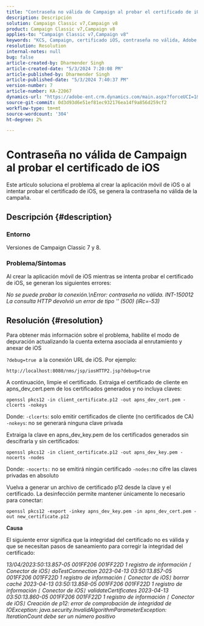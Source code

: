 ```yaml
---
title: "Contraseña no válida de Campaign al probar el certificado de iOS"
description: Descripción
solution: Campaign Classic v7,Campaign v8
product: Campaign Classic v7,Campaign v8
applies-to: "Campaign Classic v7,Campaign v8"
keywords: "KCS, Campaign, certificado iOS, contraseña no válida, Adobe Campaign Classic v7, ACC v7, Adobe Campaign Classic v8, ACC v8"
resolution: Resolution
internal-notes: null
bug: false
article-created-by: Dharmender Singh
article-created-date: "5/3/2024 7:20:08 PM"
article-published-by: Dharmender Singh
article-published-date: "5/3/2024 7:40:37 PM"
version-number: 7
article-number: KA-22067
dynamics-url: "https://adobe-ent.crm.dynamics.com/main.aspx?forceUCI=1&pagetype=entityrecord&etn=knowledgearticle&id=a07e0823-8209-ef11-9f8a-6045bd034c54"
source-git-commit: 0d3d93d6e51ef81ec932176ea14f9a856d259cf2
workflow-type: tm+mt
source-wordcount: '304'
ht-degree: 2%

---
```


# Contraseña no válida de Campaign al probar el certificado de iOS


Este artículo soluciona el problema al crear la aplicación móvil de iOS o al intentar probar el certificado de iOS, se genera la contraseña no válida de la campaña.

## Descripción {#description}


### <b>Entorno</b>

Versiones de Campaign Classic 7 y 8.



### <b>Problema/Síntomas</b>

Al crear la aplicación móvil de iOS mientras se intenta probar el certificado de iOS, se generan los siguientes errores:

*No se puede probar la conexión.\nError: contraseña no válida. INT-150012 La consulta HTTP devolvió un error de tipo &#39;&#39; (500) (iRc=-53)*


## Resolución {#resolution}


Para obtener más información sobre el problema, habilite el modo de depuración actualizando la cuenta externa asociada al enrutamiento y anexar de iOS

`?debug=true `a la conexión URL de iOS. Por ejemplo:

`http://localhost:8080/nms/jsp/iosHTTP2.jsp?debug=true`

A continuación, limpie el certificado. Extraiga el certificado de cliente en apns_dev_cert.pem de los certificados generados y no incluya claves:

`openssl pkcs12 -in client_certificate.p12 -out apns_dev_cert.pem -clcerts -nokeys`

Donde:
`-clcerts`: solo emitir certificados de cliente (no certificados de CA)
`-nokeys`: no se generará ninguna clave privada

Extraiga la clave en apns_dev_key.pem de los certificados generados sin descifrarla y sin certificados:

`openssl pkcs12 -in client_certificate.p12 -out apns_dev_key.pem -nocerts -nodes`

Donde:
`-nocerts:` no se emitirá ningún certificado
`-nodes:`no cifre las claves privadas en absoluto

Vuelva a generar un archivo de certificado p12 desde la clave y el certificado. La desinfección permite mantener únicamente lo necesario para conectar: 

`openssl pkcs12 -export -inkey apns_dev_key.pem -in apns_dev_cert.pem -out new_certificate.p12`

<b>Causa</b>

El siguiente error significa que la integridad del certificado no es válida y que se necesitan pasos de saneamiento para corregir la integridad del certificado:

*13/04/2023:50:13.857-05 001FF206 001FF22D 1 registro de información `[` Conector de iOS`]`  doTestConnection 2023-04-13 03:50:13.857-05 001FF206 001FF22D 1 registro de información `[` Conector de iOS`]`  borrar caché 2023-04-13 03:50:13.858-05 001FF206 001FF22D 1 registro de información `[` Conector de iOS`]`  validateCertificates 2023-04-13 03:50:13.860-05 001FF206 001FF22D 1 registro de información `[` Conector de iOS`]`  Creación de p12: error de comprobación de integridad de IOException: java.security.InvalidAlgorithmParameterException: IterationCount debe ser un número positivo*

